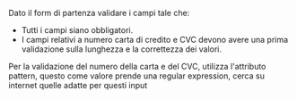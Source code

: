 Dato il form di partenza validare i campi tale che:
 - Tutti i campi siano obbligatori.
 - I campi relativi a numero carta di credito e CVC devono avere una prima validazione sulla lunghezza e la correttezza dei valori.

Per la validazione del numero della carta e del CVC, utilizza l'attributo pattern, questo come valore prende una regular expression, cerca su internet quelle adatte per questi input